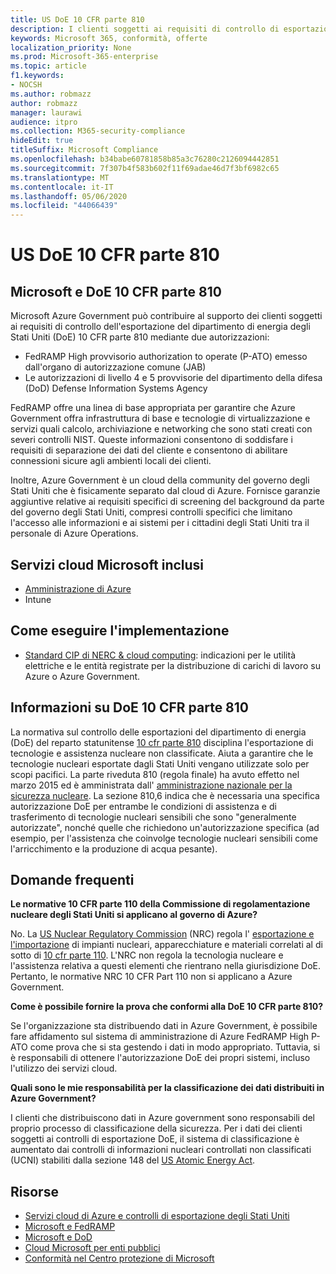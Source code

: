 ```yaml
---
title: US DoE 10 CFR parte 810
description: I clienti soggetti ai requisiti di controllo di esportazione di DoE 10 CFR Part 810 possono utilizzare Azure Government.
keywords: Microsoft 365, conformità, offerte
localization_priority: None
ms.prod: Microsoft-365-enterprise
ms.topic: article
f1.keywords:
- NOCSH
ms.author: robmazz
author: robmazz
manager: laurawi
audience: itpro
ms.collection: M365-security-compliance
hideEdit: true
titleSuffix: Microsoft Compliance
ms.openlocfilehash: b34babe60781858b85a3c76280c2126094442851
ms.sourcegitcommit: 7f307b4f583b602f11f69adae46d7f3bf6982c65
ms.translationtype: MT
ms.contentlocale: it-IT
ms.lasthandoff: 05/06/2020
ms.locfileid: "44066439"
---
```

# <a name="us-doe-10-cfr-part-810"></a>US DoE 10 CFR parte 810

## <a name="microsoft-and-doe-10-cfr-part-810"></a>Microsoft e DoE 10 CFR parte 810

Microsoft Azure Government può contribuire al supporto dei clienti soggetti ai requisiti di controllo dell'esportazione del dipartimento di energia degli Stati Uniti (DoE) 10 CFR parte 810 mediante due autorizzazioni:

- FedRAMP High provvisorio authorization to operate (P-ATO) emesso dall'organo di autorizzazione comune (JAB)
- Le autorizzazioni di livello 4 e 5 provvisorie del dipartimento della difesa (DoD) Defense Information Systems Agency

FedRAMP offre una linea di base appropriata per garantire che Azure Government offra infrastruttura di base e tecnologie di virtualizzazione e servizi quali calcolo, archiviazione e networking che sono stati creati con severi controlli NIST. Queste informazioni consentono di soddisfare i requisiti di separazione dei dati del cliente e consentono di abilitare connessioni sicure agli ambienti locali dei clienti.

Inoltre, Azure Government è un cloud della community del governo degli Stati Uniti che è fisicamente separato dal cloud di Azure. Fornisce garanzie aggiuntive relative ai requisiti specifici di screening del background da parte del governo degli Stati Uniti, compresi controlli specifici che limitano l'accesso alle informazioni e ai sistemi per i cittadini degli Stati Uniti tra il personale di Azure Operations.

## <a name="microsoft-in-scope-cloud-services"></a>Servizi cloud Microsoft inclusi

- [Amministrazione di Azure](https://aka.ms/AzureCompliance)
- Intune

## <a name="how-to-implement"></a>Come eseguire l'implementazione

- [Standard CIP di NERC & cloud computing](https://aka.ms/AzureNERC): indicazioni per le utilità elettriche e le entità registrate per la distribuzione di carichi di lavoro su Azure o Azure Government.

## <a name="about-doe-10-cfr-part-810"></a>Informazioni su DoE 10 CFR parte 810

La normativa sul controllo delle esportazioni del dipartimento di energia (DoE) del reparto statunitense [10 cfr parte 810](https://www.govinfo.gov/content/pkg/FR-2015-02-23/pdf/2015-03479.pdf) disciplina l'esportazione di tecnologie e assistenza nucleare non classificate. Aiuta a garantire che le tecnologie nucleari esportate dagli Stati Uniti vengano utilizzate solo per scopi pacifici. La parte riveduta 810 (regola finale) ha avuto effetto nel marzo 2015 ed è amministrata dall' [amministrazione nazionale per la sicurezza nucleare](https://www.energy.gov/nnsa/national-nuclear-security-administration). La sezione 810,6 indica che è necessaria una specifica autorizzazione DoE per entrambe le condizioni di assistenza e di trasferimento di tecnologie nucleari sensibili che sono "generalmente autorizzate", nonché quelle che richiedono un'autorizzazione specifica (ad esempio, per l'assistenza che coinvolge tecnologie nucleari sensibili come l'arricchimento e la produzione di acqua pesante).

## <a name="frequently-asked-questions"></a>Domande frequenti

**Le normative 10 CFR parte 110 della Commissione di regolamentazione nucleare degli Stati Uniti si applicano al governo di Azure?**

No. La [US Nuclear Regulatory Commission](https://www.nrc.gov/) (NRC) regola l' [esportazione e l'importazione](https://www.nrc.gov/about-nrc/ip/export-import.html) di impianti nucleari, apparecchiature e materiali correlati al di sotto di [10 cfr parte 110](https://www.nrc.gov/reading-rm/doc-collections/cfr/part110/). L'NRC non regola la tecnologia nucleare e l'assistenza relativa a questi elementi che rientrano nella giurisdizione DoE. Pertanto, le normative NRC 10 CFR Part 110 non si applicano a Azure Government.

**Come è possibile fornire la prova che conformi alla DoE 10 CFR parte 810?**

Se l'organizzazione sta distribuendo dati in Azure Government, è possibile fare affidamento sul sistema di amministrazione di Azure FedRAMP High P-ATO come prova che si sta gestendo i dati in modo appropriato. Tuttavia, si è responsabili di ottenere l'autorizzazione DoE dei propri sistemi, incluso l'utilizzo dei servizi cloud.

**Quali sono le mie responsabilità per la classificazione dei dati distribuiti in Azure Government?**

I clienti che distribuiscono dati in Azure government sono responsabili del proprio processo di classificazione della sicurezza. Per i dati dei clienti soggetti ai controlli di esportazione DoE, il sistema di classificazione è aumentato dai controlli di informazioni nucleari controllati non classificati (UCNI) stabiliti dalla sezione 148 del [US Atomic Energy Act](https://www.epa.gov/laws-regulations/summary-atomic-energy-act).

## <a name="resources"></a>Risorse

- [Servizi cloud di Azure e controlli di esportazione degli Stati Uniti](https://servicetrust.microsoft.com/ViewPage/TrustDocuments?command=Download&downloadType=Document&downloadId=c24c11f2-2cd4-444a-9160-19762855ad3a&docTab=6d000410-c9e9-11e7-9a91-892aae8839ad_FAQ_and_White_Papers)
- [Microsoft e FedRAMP](offering-fedramp.md)
- [Microsoft e DoD](offering-dod-disa-l2-l4-l5.md)
- [Cloud Microsoft per enti pubblici](https://www.microsoft.com/enterprise/government)
- [Conformità nel Centro protezione di Microsoft](https://www.microsoft.com/trust-center/compliance/compliance-overview)

